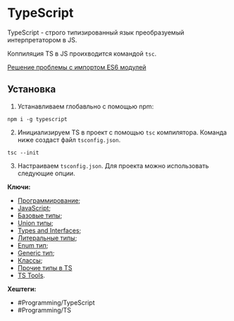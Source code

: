 
# TypeScript

TypeScript - строго типизированный язык преобразуемый интерпретатором в JS.

Коппиляция TS в JS проихводится командой `tsc`.

[Решение проблемы с импортом ES6 модулей](https://stackoverflow.com/questions/44979976/how-to-resolve-node-js-es6-esm-modules-with-the-typescript-compiler-tsc-tsc/70682797#70682797)

## Установка

1) Устанавливаем глобавльно с помощью npm:

```shell
npm i -g typescript
```

2) Инициализируем TS в проект с помощью `tsc` компилятора. Команда ниже создаст файл `tsconfig.json`.

```shell
tsc --init
```

3) Настраиваем `tsconfig.json`. Для проекта можно использовать следующие опции.


**Ключи:**
- [Программирование](PROGRAMMING);
- [JavaScript](javascript);
- [Базовые типы](ts-basic-types);
- [Union типы](ts-union-types);
- [Types and Interfaces](ts-types-and-interfaces);
- [Литеральные типы](ts-literal-types);
- [Enum тип](ts-enum-types);
- [Generic тип](ts-generic-types);
- [Классы](ts-class);
- [Прочие типы в TS](ts-other-types)
- [TS Tools](ts-tools).

**Хештеги:** 
- #Programming/TypeScript
- #Programming/TS
